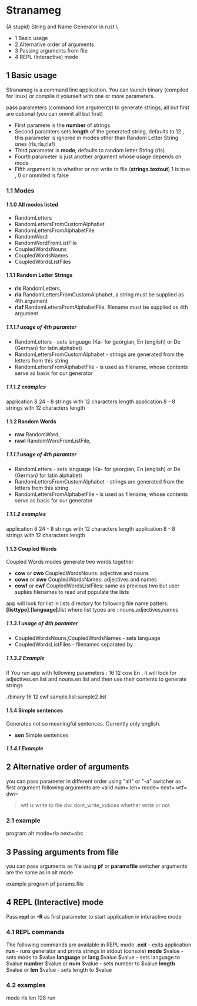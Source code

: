 # Stranameg
(A stupid) String and Name Generator in rust \

+ 1 Basic usage
+ 2 Alternative order of arguments
+ 3 Passing arguments from file
+ 4 REPL (Interactive) mode
## 1 Basic usage
Stranameg is a command line application.
You can launch binary (compiled for linux) or compile it yoiurself with one or more parameters.


pass parameters (command line arguments) to generate strings, all but first are optional (you can ommit all but first)
- First paramete is the **number** of strings
- Second paramters sets **length** of the generated string, defaults to 12 , this parameter is ignored in modes other than Random Letter String ones (rls,rla,rlaf)
- Third parameter is **mode**, defaults to random letter String (rls)
- Fourth parameter is just another argument whose usage depends on mode
- Fifth argument is to whether or not write to file (**strings.textout**) 1 is true , 0 or ommited is false

### 1.1 Modes

#### 1.1.0 All modes listed
- RandomLetters
- RandomLettersFromCustomAlphabet
- RandomLettersFromAlphabetFile
- RandomWord
- RandomWordFromListFile
- CoupledWordsNouns
- CoupledWordsNames
- CoupledWordsListFiles

#### 1.1.1 Random Letter Strings
- **rls**  RandomLetters,
- **rla**  RandomLettersFromCustomAlphabet, a string must be supplied as 4th argument
- **rlaf**  RandomLettersFromAlphabetFile, filename must be supplied as 4th argument
##### 1.1.1.1 usage of 4th paramter
- RandomLetters - sets language (Ka- for georgian, En (english) or De (German) for latin alphabet)
- RandomLettersFromCustomAlphabet - strings are generated from the letters from this string
- RandomLettersFromAlphabetFile - is used as filename, whose contents serve as basis for our generator

##### 1.1.1.2 examples
application 8 24  - 8 strings with 12 characters length
application 8  - 8 strings with 12 characters length

#### 1.1.2 Random Words
- **raw**  RandomWord,
- **rawl**  RandomWordFromListFile,

##### 1.1.1.1 usage of 4th paramter
- RandomLetters - sets language (Ka- for georgian, En (english) or De (German) for latin alphabet)
- RandomLettersFromCustomAlphabet - strings are generated from the letters from this string
- RandomLettersFromAlphabetFile - is used as filename, whose contents serve as basis for our generator

##### 1.1.1.2 examples
application 8 24  - 8 strings with 12 characters length
application 8  - 8 strings with 12 characters length

#### 1.1.3 Coupled Words
Coupled Words modes generate two words together
- **cow** or **cwo**  CoupledWordsNouns: adjective and nouns
- **cowe** or **cwe** CoupledWordsNames: adjectives and names
- **cowf** or **cwf** CoupledWordsListFiles: same as previous two but user suplies filenames to read and populate the lists

app will look for list in lists directory for following file name patters: **\[listtype\]**.**\[language\]**.list
where list types are : nouns,adjectives,names
##### 1.1.3.1 usage of 4th paramter
- CoupledWordsNouns,CoupledWordsNames - sets language
- CoupledWordsListFiles - filenames separated by :

##### 1.1.3.2 Example
If You run app with following parameters : 16 12 cow En ,
it will look for adjectives.en.list and nouns.en.list and then use their contents to generate strings

./binary 16 12 cwf sample.list:sample2.list
#### 1.1.4 Simple sentences
Generates not so meaningful sentences. Currently only english.

- **sen** Simple sentences

##### 1.1.4.1 Example

## 2 Alternative order of arguments
you can pass parameter in different order using "alt" or "-a" switcher as first argument
following arguments are valid 
num= 
len= 
mode= 
next= 
wtf=
dwi= 
>wtf is write to file
>dwi dont_write_indices whether write or not 

### 2.1 example
program alt mode=rla next=abc 

## 3 Passing arguments from file
you can pass arguments as file using **pf** or **paramsfile** switcher
arguments are the same as in alt mode

example
program pf params.file

## 4 REPL (Interactive) mode
Pass **repl** or **-R** as first parameter to start application in interactive mode

### 4.1 REPL commands
The following commands are available in REPL mode
**.exit** - exits application
**run** - runs generator and prints strings in stdout (console)
**mode** $value - sets mode to $value
**language** or **lang** $value $value - sets language to $value
**number** $value or **num** $value - sets number to $value
**length** $value or **len** $value - sets length to $value 

### 4.2 examples
mode rls
len 128
run